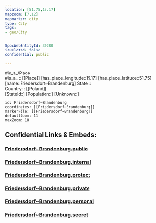 ```yaml
---
location: [51.75,15.17] 
mapzoom: [7,12] 
mapmarker: city 
type: City
tags:
- geo/City


SpocWebEntityId: 30280
isDeleted: false
confidential: public

---
```

#is_a_/Place  
#is_a_ :: [[Place]] 
[has_place_longitude::15.17] 
[has_place_latitude::51.75] 
[name::Friedersdorf~Brandenburg] 
State ::  
Country :: [[Poland]]  
[StateId::] 
[Population::] 
[Unknown::] 


```leaflet
id: Friedersdorf~Brandenburg
coordinates: [[Friedersdorf~Brandenburg]] 
markerFile: [[Friedersdorf~Brandenburg]] 
defaultZoom: 11 
maxZoom: 18
```


## Confidential Links & Embeds: 

### [Friedersdorf~Brandenburg.public](/_public/\Earth\Continent\Europe\Europe~East\Poland\Provinces~Poland\Lubusz\CityFriedersdorf~Brandenburg.public.md) 

### [Friedersdorf~Brandenburg.internal](/_internal/\Earth\Continent\Europe\Europe~East\Poland\Provinces~Poland\Lubusz\CityFriedersdorf~Brandenburg.internal.md) 

### [Friedersdorf~Brandenburg.protect](/_protect/\Earth\Continent\Europe\Europe~East\Poland\Provinces~Poland\Lubusz\CityFriedersdorf~Brandenburg.protect.md) 

### [Friedersdorf~Brandenburg.private](/_private/\Earth\Continent\Europe\Europe~East\Poland\Provinces~Poland\Lubusz\CityFriedersdorf~Brandenburg.private.md) 

### [Friedersdorf~Brandenburg.personal](/_personal/\Earth\Continent\Europe\Europe~East\Poland\Provinces~Poland\Lubusz\CityFriedersdorf~Brandenburg.personal.md) 

### [Friedersdorf~Brandenburg.secret](/_secret/\Earth\Continent\Europe\Europe~East\Poland\Provinces~Poland\Lubusz\CityFriedersdorf~Brandenburg.secret.md)

